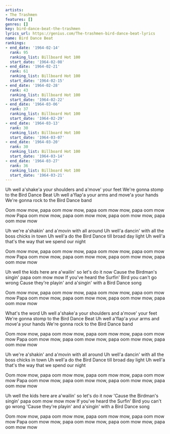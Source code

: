 ```yaml
---
artists:
- The Trashmen
features: []
genres: []
key: bird-dance-beat-the-trashmen
lyrics_url: https://genius.com/The-trashmen-bird-dance-beat-lyrics
name: Bird Dance Beat
rankings:
- end_date: '1964-02-14'
  rank: 95
  ranking_list: Billboard Hot 100
  start_date: '1964-02-08'
- end_date: '1964-02-21'
  rank: 61
  ranking_list: Billboard Hot 100
  start_date: '1964-02-15'
- end_date: '1964-02-28'
  rank: 43
  ranking_list: Billboard Hot 100
  start_date: '1964-02-22'
- end_date: '1964-03-06'
  rank: 37
  ranking_list: Billboard Hot 100
  start_date: '1964-02-29'
- end_date: '1964-03-13'
  rank: 30
  ranking_list: Billboard Hot 100
  start_date: '1964-03-07'
- end_date: '1964-03-20'
  rank: 30
  ranking_list: Billboard Hot 100
  start_date: '1964-03-14'
- end_date: '1964-03-27'
  rank: 36
  ranking_list: Billboard Hot 100
  start_date: '1964-03-21'
---
```

Uh well a'shake'a your shoulders and a'move' your feet
We're gonna stomp to the Bird Dance Beat
Uh well a'flap'a your arms and move'a your hands
We're gonna rock to the Bird Dance band

Oom mow mow, papa oom mow mow, papa oom mow mow, papa oom mow mow
Papa oom mow mow, papa oom mow mow, papa oom mow mow, papa oom mow mow

Uh we're a'shakin' and a'movin with all around
Uh well'a dancin' with all the boss chicks in town
Uh well'a do the Bird Dance till broad day light
Uh well'a that's the way that we spend our night

Oom mow mow, papa oom mow mow, papa oom mow mow, papa oom mow mow
Papa oom mow mow, papa oom mow mow, papa oom mow mow, papa oom mow mow

Uh well the kids here are a'wailin' so let's do it now
Cause the Birdman's singin' papa oom mow mow
If you've heard the Surfin' Bird you can't go wrong
Cause they're playin' and a'singin' with a Bird Dance song

Oom mow mow, papa oom mow mow, papa oom mow mow, papa oom mow mow
Papa oom mow mow, papa oom mow mow, papa oom mow mow, papa oom mow mow

What's the word
Uh well a'shake'a your shoulders and a'move' your feet
We're gonna stomp to the Bird Dance Beat
Uh well a'flap'a your arms and move'a your hands
We're gonna rock to the Bird Dance band

Oom mow mow, papa oom mow mow, papa oom mow mow, papa oom mow mow
Papa oom mow mow, papa oom mow mow, papa oom mow mow, papa oom mow mow

Uh we're a'shakin' and a'movin with all around
Uh well'a dancin' with all the boss chicks in town
Uh well'a do the Bird Dance till broad day light
Uh well'a that's the way that we spend our night

Oom mow mow, papa oom mow mow, papa oom mow mow, papa oom mow mow
Papa oom mow mow, papa oom mow mow, papa oom mow mow, papa oom mow mow

Uh well the kids here are a'wailin' so let's do it now
'Cause the Birdman's singin' papa oom mow mow mow
If you've heard the Surfin' Bird you can't go wrong
'Cause they're playin' and a'singin' with a Bird Dance song

Oom mow mow, papa oom mow mow, papa oom mow mow, papa oom mow mow
Papa oom mow mow, papa oom mow mow, papa oom mow mow, papa oom mow mow
